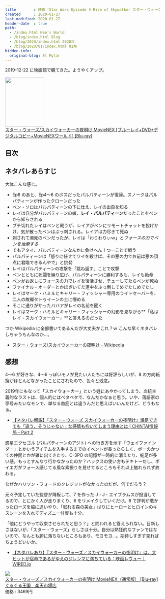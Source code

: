 ```yaml
---
title        : 映画「Star Wars Episode 9 Rise of Skywalker スター・ウォーズ スカイウォーカーの夜明け」を観てきた
created      : 2020-01-27
last-modified: 2020-01-27
header-date  : true
path:
  - /index.html Neo's World
  - /blog/index.html Blog
  - /blog/2020/index.html 2020年
  - /blog/2020/01/index.html 01月
hidden-info:
  original-blog: El Mylar
---
```


2019-12-22 に映画館で観てきた。ようやくアップ。

<div class="ad-amazon">
  <div class="ad-amazon-image">
    <a href="https://www.amazon.co.jp/dp/B0851YN27Z?tag=neos21-22&amp;linkCode=osi&amp;th=1&amp;psc=1">
      <img src="https://m.media-amazon.com/images/I/51YBLwEXBVL._SL160_.jpg" width="127" height="160">
    </a>
  </div>
  <div class="ad-amazon-info">
    <div class="ad-amazon-title">
      <a href="https://www.amazon.co.jp/dp/B0851YN27Z?tag=neos21-22&amp;linkCode=osi&amp;th=1&amp;psc=1">スター・ウォーズ/スカイウォーカーの夜明け MovieNEX [ブルーレイ+DVD+デジタルコピー+MovieNEXワールド] [Blu-ray]</a>
    </div>
  </div>
</div>

## 目次

## ネタバレあらすじ

大体こんな感じ。

- Ep8 のあと、Ep4〜6 のボスだったパルパティーンが復帰。スノークはパルパティーンが作ったクローンだった
- ベン・ソロはパルパティーンの下に仕え、レイの出自を知る
- レイは自分がパルパティーンの娘、**レイ・パルパティーン**だったことをベンから知らされる
- ブチ切れたレイはベンと戦うが、レイアがベンにリモートチャットを投げかけ、気が散ったベンはぶっ刺される。レイアは力尽きて死ぬ
- 刺されて瀕死のベンだったが、レイは「わりわりぃｗ」と*フォースの力でベンを治療する*
- でもアタイ、パルパティーンなんかに負けへん！つーことで戦う
- パルパティーンは「怒りに任せてワイを殺せば、その悪の力でお前は悪の頂点に君臨できるんやで」と挑発
- レイはパルパティーンの攻撃を「跳ね返す」ことで攻撃
- ベンとともに死闘を繰り広げ、パルパティーンに勝利するも、レイも絶命
- ベンがお返しにフォースの力でレイを復活させ、チューしてたらベンが死ぬ
- ファイナル・オーダーとかほざいてた連中をぶっ倒してめでたしめでたし
- レイはマーク・ハミルとキャリー・フィッシャー専用のライトセーバーを、二人の故郷タトゥイーンの土に埋める
- そこに通りがかったババアがレイの名前を聞く
- レイはマーク・ハミルとキャリー・フィッシャーの幻影を見ながら**「私はレイ・スカイウォーカー」**と答えるのだった

つか Wikipedia に全部書いてあるんだが大丈夫かこれ？ｗ こんな早くネタバレしちゃうもんなのか…。

- [スター・ウォーズ/スカイウォーカーの夜明け - Wikipedia](https://ja.wikipedia.org/wiki/%E3%82%B9%E3%82%BF%E3%83%BC%E3%83%BB%E3%82%A6%E3%82%A9%E3%83%BC%E3%82%BA/%E3%82%B9%E3%82%AB%E3%82%A4%E3%82%A6%E3%82%A9%E3%83%BC%E3%82%AB%E3%83%BC%E3%81%AE%E5%A4%9C%E6%98%8E%E3%81%91)

## 感想

4〜6 が好きな、4〜6 っぽいモノが見たい人たちには好評らしいが、8 の方向転換がほとんどなかったことにされたので、色々と残念。

2019年にもなって「スカイウォーカー」という姓にあやかってしまう、血統主義的なラストは、個人的にはベタベタで、なんだかなぁと思う。いや、落語家の亭号みたいなモンで、単なる血筋とは違うんだと思えばいいんだけど、どうもなぁ。

- [【ネタバレ解説】『スター・ウォーズ スカイウォーカーの夜明け』満足できても「違う、そうじゃない」な感情も抱いてしまう理由とは | CHINTAI情報局 - Part 2](https://www.chintai.net/news/2019/12/27/79968/2/)

惑星エクセゴル (パルパティーンのアジト) への行き方を示す「ウェイファインダー」とかいうアイテムを入手するまでのイベントが長ったらしく、ポーのかつての仲間とかが雑に出てきたり、C-3PO の記憶が一時的に消えたり、蛇足が多い感。もっとすんなり行かなかったのか？ハックスの使い方もテキトーだし、ボイエガがフォース感じてる風な素振りを見せてるところもそれ以上触れられず終わる。

なぜかハリソン・フォードのクレジットがなかったのだが、何でだろう？

元々予定していた監督が降板して、7 を作った J・J・エイブラムスが担当してるので、とにかく人が走りまくり、6 をリメイクしていくだけ。8 で評判が悪かったローズを脇に追いやり、「眠れる森の美女」ばりにヒーローとヒロインのキスシーンを入れてディズニー忖度も十分。

「他にどうやって収束させられたと思う？」と問われると答えられない。目新しさはないが、「スター・ウォーズ」らしさは十分。自分は熱狂的なファンではないので、なんとも腑に落ちないところもあり、モヨモヨ…。期待しすぎず見ればちょうどいいか。

- [【ネタバレあり】『スター・ウォーズ／スカイウォーカーの夜明け』は、大ヒットが宿命であるがゆえのジレンマに満ちている：映画レヴュー｜WIRED.jp](https://wired.jp/2019/12/25/star-wars-rise-of-skywalker-review/)

<div class="ad-rakuten">
  <div class="ad-rakuten-image">
    <a href="https://hb.afl.rakuten.co.jp/hgc/g00pvca2.waxyc92d.g00pvca2.waxydece/?pc=https%3A%2F%2Fitem.rakuten.co.jp%2Fguruguru2%2Fvwes-6996%2F&amp;m=http%3A%2F%2Fm.rakuten.co.jp%2Fguruguru2%2Fi%2F13002768%2F">
      <img src="https://thumbnail.image.rakuten.co.jp/@0_mall/guruguru2/cabinet/393/vwes-6996.jpg?_ex=128x128">
    </a>
  </div>
  <div class="ad-rakuten-info">
    <div class="ad-rakuten-title">
      <a href="https://hb.afl.rakuten.co.jp/hgc/g00pvca2.waxyc92d.g00pvca2.waxydece/?pc=https%3A%2F%2Fitem.rakuten.co.jp%2Fguruguru2%2Fvwes-6996%2F&amp;m=http%3A%2F%2Fm.rakuten.co.jp%2Fguruguru2%2Fi%2F13002768%2F">スター・ウォーズ／スカイウォーカーの夜明け MovieNEX（通常版） [Blu-ray]</a>
    </div>
    <div class="ad-rakuten-shop">
      <a href="https://hb.afl.rakuten.co.jp/hgc/g00pvca2.waxyc92d.g00pvca2.waxydece/?pc=https%3A%2F%2Fwww.rakuten.co.jp%2Fguruguru2%2F&amp;m=http%3A%2F%2Fm.rakuten.co.jp%2Fguruguru2%2F">ぐるぐる王国　楽天市場店</a>
    </div>
    <div class="ad-rakuten-price">価格 : 3469円</div>
  </div>
</div>

